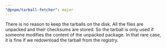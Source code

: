 ```yaml
---
"@pnpm/tarball-fetcher": major
---
```


There is no reason to keep the tarballs on the disk.
All the files are unpacked and their checksums are stored.
So the tarball is only used if someone modifies the content of
the unpacked package. In that rare case, it is fine if we
redownload the tarball from the registry.
